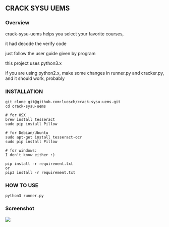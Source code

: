 ## CRACK SYSU UEMS
### Overview
crack-sysu-uems helps you select your favorite courses,

it had decode the verify code

just follow the user guide given by program

this project uses python3.x

if you are using python2.x, make some changes in runner.py and cracker.py, and it should work, probably

### INSTALLATION
	git clone git@github.com:luosch/crack-sysu-uems.git
	cd crack-sysu-uems
	
	# for OSX
	brew install tesseract
	sudo pip install Pillow
	
	# for Debian/Ubuntu
	sudo apt-get install tesseract-ocr
	sudo pip install Pillow
	
	# for windows:
	I don't know either :)
	
	pip install -r requirement.txt
	or 
	pip3 install -r requirement.txt
	

### HOW TO USE
	python3 runner.py
	
### Screenshot
![](http://www.lsich.com/resource/crack_sysu_uems.png)